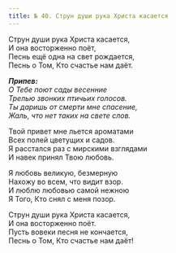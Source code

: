 ```yaml
---
title: № 40. Струн души рука Христа касается
---
```


Струн души рука Христа касается,  
И она восторженно поёт,  
Песнь ещё одна на свет рождается,  
Песнь о Том, Кто счастье нам даёт.

*__Припев:__  
О Тебе поют сады весенние  
Трелью звонких птичьих голосов.  
Ты даришь от смерти мне спасение,  
Жаль, что нет таких на свете слов.*
 
Твой привет мне льется ароматами  
Всех полей цветущих и садов.  
Я расстался раз с мирскими взглядами  
И навек принял Твою любовь.

Я любовь великую, безмерную  
Нахожу во всем, что видит взор.  
И люблю любовью самой нежною  
Я Того, Кто снял с меня позор.

Струн души рука Христа касается,  
И она восторженно поёт.  
Пусть вовеки песня не кончается,  
Песнь о Том, Кто счастье нам даёт!
